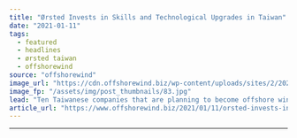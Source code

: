 ```yaml
---
title: "Ørsted Invests in Skills and Technological Upgrades in Taiwan"
date: "2021-01-11"
tags: 
  - featured
  - headlines
  - ørsted taiwan
  - offshorewind
source: "offshorewind"
image_url: "https://cdn.offshorewind.biz/wp-content/uploads/sites/2/2021/01/11142002/Orsted-Taiwan.jpg"
image_fp: "/assets/img/post_thumbnails/83.jpg"
lead: "Ten Taiwanese companies that are planning to become offshore wind sub-suppliers have been awarded"
article_url: "https://www.offshorewind.biz/2021/01/11/orsted-invests-in-skills-and-technological-upgrades-in-taiwan/"
---
```


---
